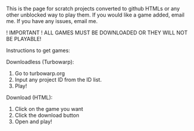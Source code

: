 This is the page for scratch projects converted to github HTMLs or any other unblocked way to play them.
If you would like a game added, email me.
If you have any issues, email me.

! IMPORTANT ! ALL GAMES MUST BE DOWNLOADED OR THEY WILL NOT BE PLAYABLE!

Instructions to get games:

Downloadless (Turbowarp):
1. Go to turbowarp.org
2. Input any project ID from the ID list.
3. Play!

Download (HTML):
1. Click on the game you want
2. Click the download button
3. Open and play!

